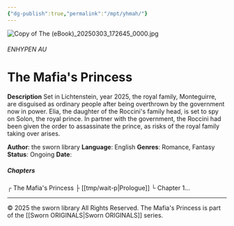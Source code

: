 ```yaml
---
{"dg-publish":true,"permalink":"/mpt/yhmah/"}
---
```


![Copy of The (eBook)_20250303_172645_0000.jpg](/img/user/a%20storage/Copy%20of%20The%20(eBook)_20250303_172645_0000.jpg)
###### ENHYPEN AU
# The Mafia's Princess

**Description**
Set in Lichtenstein, year 2025, the royal family, Monteguirre, are disguised as ordinary people after being overthrown by the government now in power.
Elia, the daughter of the Roccini's family head, is set to spy on Solon, the royal prince. In partner with the government, the Roccini had been given the order to assassinate the prince, as risks of the royal family taking over arises.

**Author**: the sworn library
**Language**: English
**Genres**: Romance, Fantasy
**Status**: Ongoing
**Date**: 
##### Chapters
┌ The Mafia's Princess
├ [[tmp/wait-p\|Prologue]]
└ Chapter 1...


***
© 2025 the sworn library
All Rights Reserved.
The Mafia's Princess is part of the [[Sworn ORIGINALS\|Sworn ORIGINALS]] series.